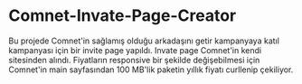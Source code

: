 # Comnet-Invate-Page-Creator

Bu projede Comnet'in sağlamış olduğu arkadaşını getir kampanyaya katıl kampanyası için bir invite page yapıldı. Invate page Comnet'in kendi sitesinden alındı. Fiyatların responsive bir şekilde değişebilmesi için Comnet'in main sayfasından 100 MB'lik paketin yıllık fiyatı curllenip çekiliyor.
